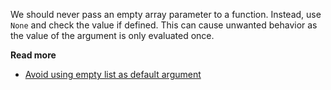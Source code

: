 We should never pass an empty array parameter to a function. Instead, use `None` and check the value if defined. This can cause unwanted behavior as the value of the argument is only evaluated once.

**Read more**

 - [Avoid using empty list as default argument](https://nikos7am.com/posts/mutable-default-arguments/)